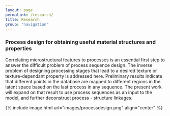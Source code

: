 ```yaml
---
layout: page
permalink: /research/
title: Research
group: "navigation"
---
```


### Process design for obtaining useful material structures and properties

Correlating microstructural features to processes is an essential first step to answer the difficult problem of process sequence design. The inverse problem of designing processing stages that lead to a desired texture or texture-dependant property is addressed here. Preliminary results indicate that different points in the database are mapped to different regions in the latent space based on the last process in any sequence. The present work will expand on that result to use process sequences as an input to the model, and further deconstruct process - structure linkages. 

{% include image.html url="images/processdesign.png" align="center" %}
